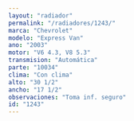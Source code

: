 ```yaml
---
layout: "radiador"
permalink: "/radiadores/1243/"
marca: "Chevrolet"
modelo: "Express Van"
ano: "2003"
motor: "V6 4.3, V8 5.3"
transmision: "Automática"
parte: "10034"
clima: "Con clima"
alto: "30 1/2"
ancho: "17 1/2"
observaciones: "Toma inf. seguro"
id: "1243"
---
```


